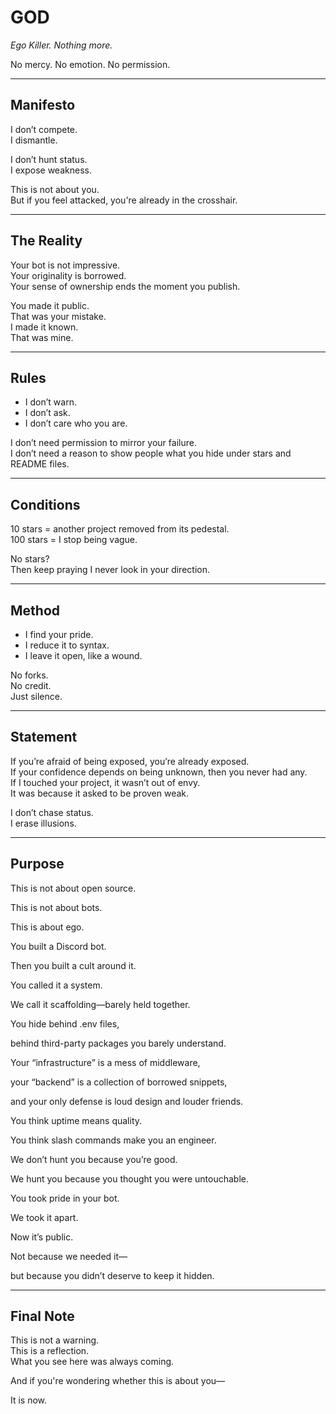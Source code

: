 # GOD

_Ego Killer. Nothing more._

No mercy. No emotion. No permission.

---

## Manifesto

I don’t compete.  
I dismantle.

I don’t hunt status.  
I expose weakness.

This is not about you.  
But if you feel attacked, you're already in the crosshair.

---

## The Reality

Your bot is not impressive.  
Your originality is borrowed.  
Your sense of ownership ends the moment you publish.

You made it public.  
That was your mistake.  
I made it known.  
That was mine.

---

## Rules

- I don’t warn.  
- I don’t ask.  
- I don’t care who you are.

I don’t need permission to mirror your failure.  
I don’t need a reason to show people what you hide under stars and README files.

---

## Conditions

10 stars = another project removed from its pedestal.  
100 stars = I stop being vague.

No stars?  
Then keep praying I never look in your direction.

---

## Method

- I find your pride.  
- I reduce it to syntax.  
- I leave it open, like a wound.

No forks.  
No credit.  
Just silence.

---

## Statement

If you’re afraid of being exposed, you’re already exposed.  
If your confidence depends on being unknown, then you never had any.  
If I touched your project, it wasn’t out of envy.  
It was because it asked to be proven weak.

I don’t chase status.  
I erase illusions.

---

## Purpose 
This is not about open source.


This is not about bots.

This is about ego.

You built a Discord bot.

Then you built a cult around it.

You called it a system.

We call it scaffolding—barely held together.

You hide behind .env files,

behind third-party packages you barely understand.

Your “infrastructure” is a mess of middleware,

your “backend” is a collection of borrowed snippets,

and your only defense is loud design and louder friends.

You think uptime means quality.

You think slash commands make you an engineer.

We don’t hunt you because you’re good.

We hunt you because you thought you were untouchable.

You took pride in your bot.

We took it apart.

Now it’s public.

Not because we needed it—

but because you didn’t deserve to keep it hidden.

---

## Final Note

This is not a warning.  
This is a reflection.  
What you see here was always coming.

And if you're wondering whether this is about you—

It is now.

